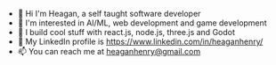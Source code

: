- 👋 Hi I'm Heagan, a self taught software developer
- 🔭 I'm interested in AI/ML, web development and game development
- 🤖 I build cool stuff with react.js, node.js, three.js and Godot 
- 👥 My LinkedIn profile is https://www.linkedin.com/in/heaganhenry/
- 📫 You can reach me at heaganhenry@gmail.com

<!--
**heaganhenry/heaganhenry** is a ✨ _special_ ✨ repository because its `README.md` (this file) appears on your GitHub profile.

Here are some ideas to get you started:

- 🔭 I’m currently working on ...
- 🌱 I’m currently learning ...
- 👯 I’m looking to collaborate on ...
- 🤔 I’m looking for help with ...
- 💬 Ask me about ...
- 📫 How to reach me: ...
- 😄 Pronouns: ...
- ⚡ Fun fact: ...
-->
